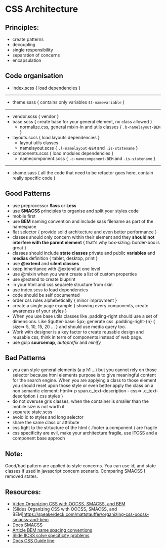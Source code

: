 # CSS Architecture

## Principles:
* create patterns
* decoupling
* single responsibility
* separation of concerns
* encapsulation

## Code organisation
* index.scss { load dependencies }

---------------------------------------

* theme.sass { contains only variables `$t-namevariable` }

---------------------------------------



* vendor.scss { vendor }
* base.scss { create base for your general element, no class allowed }
  * normalize.css, general mixin-in and utils classes { `.b-namelayout-BEM` }
* layouts.scss { load layouts dependencies }
  * layout utils classes
  * namelayout.scss { `.l-namelayout-BEM` and `.is-statename` }
* components.scss { load modules dependencies }
  * namecomponent.scss { `.c-namecomponent-BEM` and `.is-statename` }

---------------------------------------

* shame.sass { all the code that need to be refactor goes here, contain really specific code }

## Good Patterns
* use preprocessor __Sass__ or __Less__
* use __SMACSS__ principles to organise and split your styles code
* mobile first
* use __BEM__ naming convention and include sass filename as part of the namespace
* flat selector { provide solid architecture and even better performance }
* classes should only concern within their element and they __should not interfere with the parent element__ { that's why box-sizing: border-box is great }
* classes should include __state classes__ private and public __variables__ and __medias__ definition { tablet, desktop, print }
* use __@extend__ and __silent classes__
* keep inheritance with @extend at one level
* use @mixin when you want create a list of custom properties
* use @extend to create bluprint 
* in your html and css separete structure from skin
* use index.scss to load dependencies
* code should be self documented
* order css rules alphebetically { minor improvment }
* create a single page example { showing every components, create awareness of your styles }
* When you use base utils classes like .padding-right should use a set of dimensions. Like $gutter-base: 5px; generate css .padding-right-{n} { size=> 5, 10, 15, 20 ... } and should use media query too.
* Work with designer is a key factor to create reusable design and reusable css, think in term of components instead of web page.
* use gulp __sourcemap__, _autoprefix_ and _minify_

## Bad Patterns
* you can style general elements (a p h1 ...) but you cannot rely on those selector because html elements purpose is to give meaningful content for the search engine. When you are applying a class to those element you should reset upon those style or even better apply the class on a non semantic element: html=> p span.c_text-description - css=> .c_text-description { css styles }
* do not overuse gris classes, when the container is smaller than the mobile size is not worth it
* separate state.scss
* avoid id to styles and long selector
* share the same class or attribute
* css tight to the strtucture of the html ( .footer a.component ) are fragile
* css specificity are evil, make your architecture fragile, use ITCSS and a component base approch

## Note:
Good/bad pattern are applied to style concerns. You can use id, and state classes if used in javascript concern scenario.
Comparing SMACSS I removed states.

## Resources:
* [Video Organizing CSS with OOCSS, SMACSS, and BEM](https://www.youtube.com/watch?v=IKFq2cSbQ4Q) 
* [Slides Organizing CSS with OOCSS, SMACSS, and BEM]https://speakerdeck.com/mattstauffer/organizing-css-oocss-smacss-and-bem
* [Docs SMACSS](https://smacss.com/)
* [Article BEM name spacing conventions](http://csswizardry.com/2015/03/more-transparent-ui-code-with-namespaces/) 
* [Slide IICSS solve specificity problems](https://speakerdeck.com/dafed/managing-css-projects-with-itcss)
* [Docs CSS Guide line](http://cssguidelin.es/)

